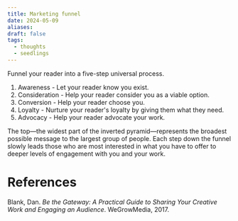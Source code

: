 ```yaml
---
title: Marketing funnel
date: 2024-05-09
aliases: 
draft: false
tags:
  - thoughts
  - seedlings
---
```

Funnel your reader into a five-step universal process.

1. Awareness - Let your reader know you exist.
2. Consideration - Help your reader consider you as a viable option.
3. Conversion - Help your reader choose you.
4. Loyalty - Nurture your reader's loyalty by giving them what they need.
5. Advocacy - Help your reader advocate your work.

The top—the widest part of the inverted pyramid—represents the broadest possible message to the largest group of people. Each step down the funnel slowly leads those who are most interested in what you have to offer to deeper levels of engagement with you and your work.

# References

Blank, Dan. _Be the Gateway: A Practical Guide to Sharing Your Creative Work and Engaging an Audience_. WeGrowMedia, 2017.